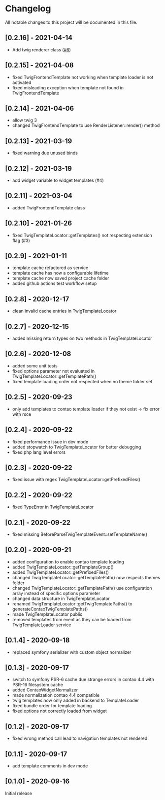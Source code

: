 # Changelog
All notable changes to this project will be documented in this file.

## [0.2.16] - 2021-04-14
- Add twig renderer class ([#6])

## [0.2.15] - 2021-04-08
- fixed TwigFrontendTemplate not working when template loader is not activated
- fixed misleading exception when template not found in TwigFrontendTemplate

## [0.2.14] - 2021-04-06
- allow twig 3
- changed TwigFrontendTemplate to use RenderListener::render() method

## [0.2.13] - 2021-03-19
- fixed warning due unused binds

## [0.2.12] - 2021-03-19
- add widget variable to widget templates (#4)

## [0.2.11] - 2021-03-04
- added TwigFrontendTemplate class

## [0.2.10] - 2021-01-26
- fixed TwigTemplateLocator::getTemplates() not respecting extension flag (#3)

## [0.2.9] - 2021-01-11
- template cache refactored as service
- template cache has now a configurable lifetime
- template cache now saved project cache folder
- added github actions test workflow setup

## [0.2.8] - 2020-12-17
- clean invalid cache entries in TwigTemplateLocator

## [0.2.7] - 2020-12-15
- added missing return types on two methods in TwigTemplateLocator

## [0.2.6] - 2020-12-08
- added some unit tests
- fixed options parameter not evaluated in TwigTemplateLocator::getTemplatePath()
- fixed template loading order not respected when no theme folder set

## [0.2.5] - 2020-09-23
- only add templates to contao template loader if they not exist -> fix error with rsce

## [0.2.4] - 2020-09-22
- fixed performance issue in dev mode
- added stopwatch to TwigTemplateLocator for better debugging
- fixed php lang level errors

## [0.2.3] - 2020-09-22
- fixed issue with regex TwigTemplateLocator::getPrefixedFiles()

## [0.2.2] - 2020-09-22
- fixed TypeError in TwigTemplateLocator

## [0.2.1] - 2020-09-22
- fixed missing BeforeParseTwigTemplateEvent::setTemplateName()

## [0.2.0] - 2020-09-21
- added configuration to enable contao template loading
- added TwigTemplateLocator::getTemplateGroup()
- added TwigTemplateLocator::getPrefixedFiles()
- changed TwigTemplateLocator::getTemplatePath() now respects themes folder
- changed TwigTemplateLocator::getTemplatePath() use configuration array instead of specific options parameter
- changed data structure in TwigTemplateLocator
- renamed TwigTemplateLocator::getTwigTemplatePaths() to generateContaoTwigTemplatePaths()
- made TwigTemplateLocator public
- removed templates from event as they can be loaded from TwigTemplateLoader service

## [0.1.4] - 2020-09-18
- replaced symfony serializer with custom object normalizer

## [0.1.3] - 2020-09-17
- switch to symfony PSR-6 cache due strange errors in contao 4.4 with PSR-16 filesystem cache
- added ContaoWidgetNormalizer
- made normalization contao 4.4 compatible
- twig templates now only added in backend to TemplateLoader
- fixed bundle order for template loading
- fixed options not correctly loaded from widget

## [0.1.2] - 2020-09-17
- fixed wrong method call lead to navigation templates not rendered

## [0.1.1] - 2020-09-17
- add template comments in dev mode

## [0.1.0] - 2020-09-16
Initial release

[#6]: https://github.com/heimrichhannot/contao-twig-support-bundle/pull/6